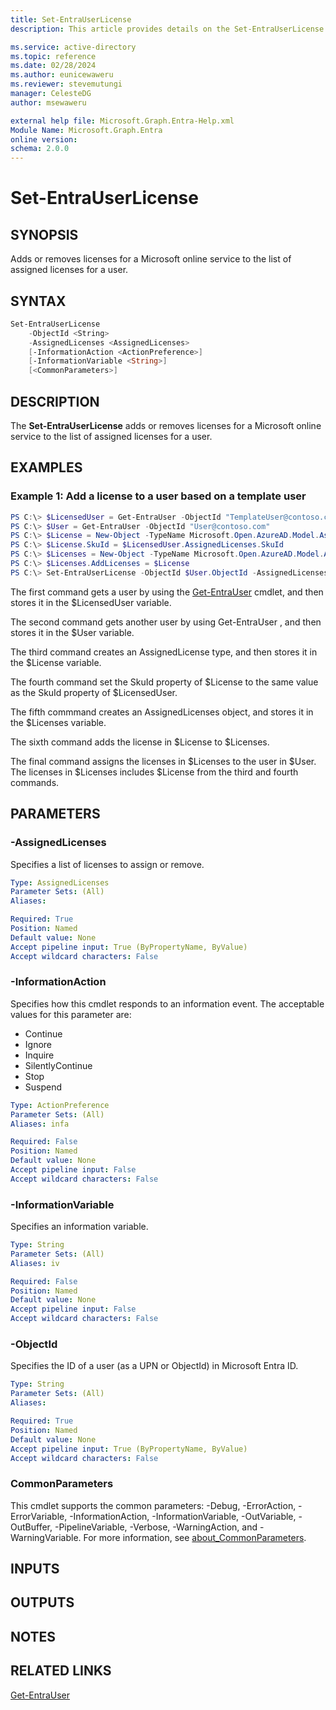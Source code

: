 ```yaml
---
title: Set-EntraUserLicense
description: This article provides details on the Set-EntraUserLicense command.

ms.service: active-directory
ms.topic: reference
ms.date: 02/28/2024
ms.author: eunicewaweru
ms.reviewer: stevemutungi
manager: CelesteDG
author: msewaweru

external help file: Microsoft.Graph.Entra-Help.xml
Module Name: Microsoft.Graph.Entra
online version:
schema: 2.0.0
---
```


# Set-EntraUserLicense

## SYNOPSIS
Adds or removes licenses for a Microsoft online service to the list of assigned licenses for a user.

## SYNTAX

```powershell
Set-EntraUserLicense 
    -ObjectId <String>
    -AssignedLicenses <AssignedLicenses> 
    [-InformationAction <ActionPreference>] 
    [-InformationVariable <String>] 
    [<CommonParameters>]
```

## DESCRIPTION
The **Set-EntraUserLicense** adds or removes licenses for a Microsoft online service to the list of assigned licenses for a user.

## EXAMPLES

### Example 1: Add a license to a user based on a template user
```powershell
PS C:\> $LicensedUser = Get-EntraUser -ObjectId "TemplateUser@contoso.com"  
PS C:\> $User = Get-EntraUser -ObjectId "User@contoso.com"  
PS C:\> $License = New-Object -TypeName Microsoft.Open.AzureAD.Model.AssignedLicense 
PS C:\> $License.SkuId = $LicensedUser.AssignedLicenses.SkuId 
PS C:\> $Licenses = New-Object -TypeName Microsoft.Open.AzureAD.Model.AssignedLicenses 
PS C:\> $Licenses.AddLicenses = $License 
PS C:\> Set-EntraUserLicense -ObjectId $User.ObjectId -AssignedLicenses $Licenses
```

The first command gets a user by using the [Get-EntraUser](./Get-EntraUser.md) cmdlet, and then stores it in the $LicensedUser variable.

The second command gets another user by using Get-EntraUser , and then stores it in the $User variable.

The third command creates an AssignedLicense type, and then stores it in the $License variable.

The fourth command set the SkuId property of $License to the same value as the SkuId property of $LicensedUser.

The fifth commmand creates an AssignedLicenses object, and stores it in the $Licenses variable.

The sixth command adds the license in $License to $Licenses.

The final command assigns the licenses in $Licenses to the user in $User.
The licenses in $Licenses includes $License from the third and fourth commands.

## PARAMETERS

### -AssignedLicenses
Specifies a list of licenses to assign or remove.

```yaml
Type: AssignedLicenses
Parameter Sets: (All)
Aliases:

Required: True
Position: Named
Default value: None
Accept pipeline input: True (ByPropertyName, ByValue)
Accept wildcard characters: False
```

### -InformationAction
Specifies how this cmdlet responds to an information event.
The acceptable values for this parameter are:

- Continue
- Ignore
- Inquire
- SilentlyContinue
- Stop
- Suspend

```yaml
Type: ActionPreference
Parameter Sets: (All)
Aliases: infa

Required: False
Position: Named
Default value: None
Accept pipeline input: False
Accept wildcard characters: False
```

### -InformationVariable
Specifies an information variable.

```yaml
Type: String
Parameter Sets: (All)
Aliases: iv

Required: False
Position: Named
Default value: None
Accept pipeline input: False
Accept wildcard characters: False
```

### -ObjectId
Specifies the ID of a user (as a UPN or ObjectId) in Microsoft Entra ID.

```yaml
Type: String
Parameter Sets: (All)
Aliases:

Required: True
Position: Named
Default value: None
Accept pipeline input: True (ByPropertyName, ByValue)
Accept wildcard characters: False
```

### CommonParameters
This cmdlet supports the common parameters: -Debug, -ErrorAction, -ErrorVariable, -InformationAction, -InformationVariable, -OutVariable, -OutBuffer, -PipelineVariable, -Verbose, -WarningAction, and -WarningVariable. For more information, see [about_CommonParameters](http://go.microsoft.com/fwlink/?LinkID=113216).

## INPUTS

## OUTPUTS

## NOTES

## RELATED LINKS

[Get-EntraUser](Get-EntraUser.md)

